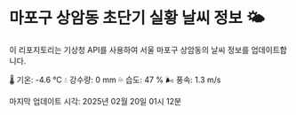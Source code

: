 
# 마포구 상암동 초단기 실황 날씨 정보 🌤️

이 리포지토리는 기상청 API를 사용하여 서울 마포구 상암동의 날씨 정보를 업데이트합니다. 

🌡️ 기온: -4.6 ℃
💧 강수량: 0 mm
💦 습도: 47 %
🌬️ 풍속: 1.3 m/s

마지막 업데이트 시각: 2025년 02월 20일 01시 12분    
